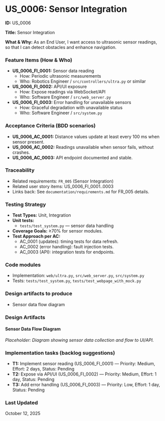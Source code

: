 # US_0006: Sensor Integration

**ID:** US_0006

**Title:** Sensor Integration

**What & Why:**
As an End User, I want access to ultrasonic sensor readings, so that I can detect obstacles and enhance navigation.

### Feature Items (How & Who)
- **US_0006_FI_0001:** Sensor data reading
  - How: Periodic ultrasonic measurements
  - Who: Robotics Engineer / `src/controllers/ultra.py` or similar
- **US_0006_FI_0002:** API/UI exposure
  - How: Expose readings via WebSocket/API
  - Who: Software Engineer / `src/web_server.py`
- **US_0006_FI_0003:** Error handling for unavailable sensors
  - How: Graceful degradation with unavailable status
  - Who: Software Engineer / `src/system.py`

### Acceptance Criteria (BDD scenarios)
- **US_0006_AC_0001:** Distance values update at least every 100 ms when sensor present.
- **US_0006_AC_0002:** Readings unavailable when sensor fails, without crashes.
- **US_0006_AC_0003:** API endpoint documented and stable.

### Traceability
- Related requirements: `FR_005` (Sensor Integration)
- Related user story items: US_0006_FI_0001..0003
- Links back: See `documentation/requirements.md` for FR_005 details.

### Testing Strategy
- **Test Types:** Unit, Integration
- **Unit tests:**
  - `tests/test_system.py` — sensor data handling
- **Coverage Goals:** ≥70% for sensor modules.
- **Test Approach per AC:**
  - AC_0001 (updates): timing tests for data refresh.
  - AC_0002 (error handling): fault injection tests.
  - AC_0003 (API): integration tests for endpoints.

### Code modules
- Implementation: `web/ultra.py`, `src/web_server.py`, `src/system.py`
- Tests: `tests/test_system.py`, `tests/test_webpage_with_mock.py`

### Design artifacts to produce
- Sensor data flow diagram

### Design Artifacts

#### Sensor Data Flow Diagram
*Placeholder: Diagram showing sensor data collection and flow to UI/API.*

### Implementation tasks (backlog suggestions)
- **T1:** Implement sensor reading (US_0006_FI_0001) — Priority: Medium, Effort: 2 days, Status: Pending
- **T2:** Expose via API/UI (US_0006_FI_0002) — Priority: Medium, Effort: 1 day, Status: Pending
- **T3:** Add error handling (US_0006_FI_0003) — Priority: Low, Effort: 1 day, Status: Pending

### Last Updated
October 12, 2025
